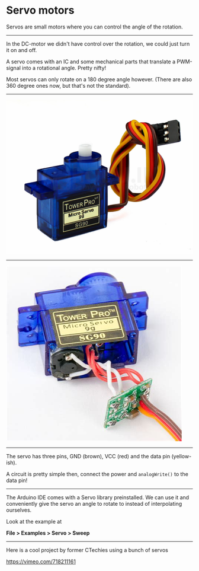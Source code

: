 # Servo motors

Servos are small motors where you can control the angle of the rotation.

---

In the DC-motor we didn't have control over the rotation, we could just turn it on and off.

A servo comes with an IC and some mechanical parts that translate a PWM-signal into a rotational angle. Pretty nifty!


Most servos can only rotate on a 180 degree angle however. (There are also 360 degree ones now, but that's not the standard).

---

![servo](../assets/servo.jpg)

---

![servo internal](../assets/servo-internal.jpg)

---

The servo has three pins, GND (brown), VCC (red) and the data pin (yellow-ish).

A circuit is pretty simple then, connect the power and `analogWrite()` to the data pin!

---

The Arduino IDE comes with a Servo library preinstalled. We can use it and conveniently give the servo an angle to rotate to instead of interpolating ourselves.

Look at the example at

**File > Examples > Servo > Sweep**

---

Here is a cool project by former CTechies using a bunch of servos

https://vimeo.com/718211161
